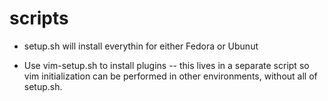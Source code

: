 # scripts

* setup.sh will install everythin for either Fedora or Ubunut

* Use vim-setup.sh to install plugins -- this lives in a separate script so
  vim initialization can be performed in other environments, without all of
  setup.sh.
